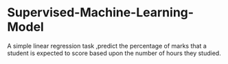 # Supervised-Machine-Learning-Model
A simple linear regression task ,predict the percentage of marks that a student is expected to score based upon the number of hours they studied.
